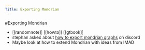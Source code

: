 ---Title: Exporting Mondrian---#Exporting Mondrian- [[randomnote]] [[howto]] [[gtbook]]- stephan asked about [how to export mondrian graphs](https://discord.com/channels/729445214812504107/735945764597006466/943408632199012392) on discord- Maybe look at how to extend Mondrian with ideas from IMAD
